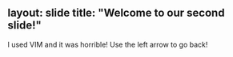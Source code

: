 layout: slide
title: "Welcome to our second slide!"
---
I used VIM and it was horrible!
Use the left arrow to go back!
